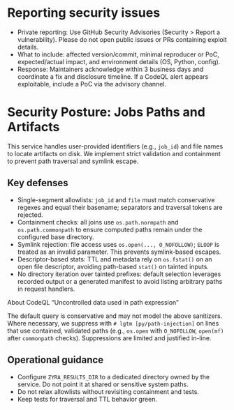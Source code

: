 # Reporting security issues

- Private reporting: Use GitHub Security Advisories (Security > Report a
  vulnerability). Please do not open public issues or PRs containing exploit
  details.
- What to include: affected version/commit, minimal reproducer or PoC,
  expected/actual impact, and environment details (OS, Python, config).
- Response: Maintainers acknowledge within 3 business days and coordinate a
  fix and disclosure timeline. If a CodeQL alert appears exploitable, include a
  PoC via the advisory channel.

# Security Posture: Jobs Paths and Artifacts

This service handles user-provided identifiers (e.g., `job_id`) and file names
to locate artifacts on disk. We implement strict validation and containment to
prevent path traversal and symlink escape.

## Key defenses

- Single-segment allowlists: `job_id` and `file` must match conservative regexes
  and equal their basename; separators and traversal tokens are rejected.
- Containment checks: all joins use `os.path.normpath` and `os.path.commonpath`
  to ensure computed paths remain under the configured base directory.
- Symlink rejection: file access uses `os.open(..., O_NOFOLLOW)`; `ELOOP` is
  treated as an invalid parameter. This prevents symlink-based escapes.
- Descriptor-based stats: TTL and metadata rely on `os.fstat()` on an open file
  descriptor, avoiding path-based `stat()` on tainted inputs.
- No directory iteration over tainted prefixes: default selection leverages
  recorded output or a generated manifest to avoid listing arbitrary paths in
  request handlers.

About CodeQL “Uncontrolled data used in path expression”

The default query is conservative and may not model the above sanitizers.
Where necessary, we suppress with `# lgtm [py/path-injection]` on lines that use
contained, validated paths (e.g., `os.open` with `O_NOFOLLOW`, `open(mf)` after
`commonpath` checks). Suppressions are limited and justified in-line.

## Operational guidance

- Configure `ZYRA_RESULTS_DIR` to a dedicated directory owned by the
  service. Do not point it at shared or sensitive system paths.
- Do not relax allowlists without revisiting containment and tests.
- Keep tests for traversal and TTL behavior green.

